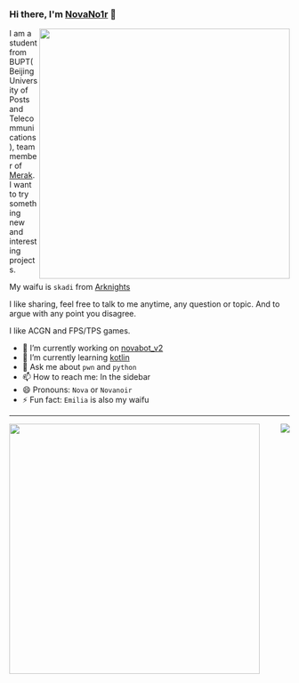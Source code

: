### Hi there, I'm [NovaNo1r](https://novanoir.dev) 👋

<img align="right" width="450" src="https://cdn.jsdelivr.net/gh/Nova-Noir/Nova-Noir/立绘_浊心斯卡蒂_skin1.png">

I am a student from BUPT(Beijing University of Posts and Telecommunications), team member of [Merak](https://we.buptmerak.cn/). I want to try something new and interesting projects.

My waifu is `skadi` from [Arknights](https://ak.hypergryph.com/)

I like sharing, feel free to talk to me anytime, any question or topic. And to argue with any point you disagree. 

I like ACGN and FPS/TPS games.

- 🔭 I’m currently working on [novabot_v2](https://github.com/Nova-Noir/novabot_v2)
- 🌱 I’m currently learning [kotlin](https://github.com/JetBrains/kotlin)
- 💬 Ask me about `pwn` and `python`
- 📫 How to reach me: In the sidebar
- 😄 Pronouns: `Nova` or `Novanoir`
- ⚡ Fun fact: `Emilia` is also my waifu

---

<img align="left" width="450" src="https://cdn.jsdelivr.net/gh/Nova-Noir/Nova-Noir/立绘_浊心斯卡蒂_1.png">

<!--START_SECTION:waka-->
<!--END_SECTION:waka-->

<img align="right" src="https://github-readme-stats.vercel.app/api?username=Nova-Noir">

